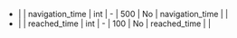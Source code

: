   * |      |  navigation_time        | int  | -              |   500         | No         | navigation_time               |  |
  * |      |  reached_time           | int  | -              |   100         | No         | reached_time                  |  |

